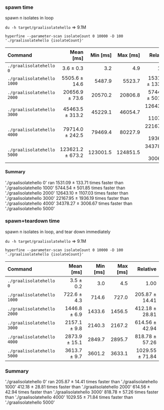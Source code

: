 ### spawn time
spawn n isolates in loop

`du -h target/graalisolatehello`
=> 9.1M

`hyperfine --parameter-scan isolateCount 0 10000 -D 100 './graalisolatehello {isolateCount}'`

| Command | Mean [ms] | Min [ms] | Max [ms] | Relative |
|:---|---:|---:|---:|---:|
| `./graalisolatehello 0` | 3.6 ± 0.3 | 3.2 | 4.9 | 1.00 |
| `./graalisolatehello 1000` | 5505.6 ± 14.6 | 5487.9 | 5523.7 | 1531.09 ± 133.71 |
| `./graalisolatehello 2000` | 20656.9 ± 73.6 | 20570.2 | 20806.8 | 5744.54 ± 501.85 |
| `./graalisolatehello 3000` | 45463.5 ± 313.2 | 45229.1 | 46054.7 | 12643.10 ± 1107.03 |
| `./graalisolatehello 4000` | 79714.0 ± 242.5 | 79469.4 | 80227.9 | 22167.95 ± 1936.19 |
| `./graalisolatehello 5000` | 123621.2 ± 673.2 | 123001.5 | 124851.5 | 34378.27 ± 3006.67 |

#### Summary
'./graalisolatehello 0' ran
1531.09 ± 133.71 times faster than './graalisolatehello 1000'
5744.54 ± 501.85 times faster than './graalisolatehello 2000'
12643.10 ± 1107.03 times faster than './graalisolatehello 3000'
22167.95 ± 1936.19 times faster than './graalisolatehello 4000'
34378.27 ± 3006.67 times faster than './graalisolatehello 5000'

### spawn+teardown time
spawn n isolates in loop, and tear down immediately

`du -h target/graalisolatehello`
=> 9.1M

`hyperfine --parameter-scan isolateCount 0 10000 -D 100 './graalisolatehello {isolateCount}'`

| Command | Mean [ms] | Min [ms] | Max [ms] | Relative |
|:---|---:|---:|---:|---:|
| `./graalisolatehello 0` | 3.5 ± 0.2 | 3.0 | 4.5 | 1.00 |
| `./graalisolatehello 1000` | 722.6 ± 4.3 | 714.6 | 727.0 | 205.87 ± 14.41 |
| `./graalisolatehello 2000` | 1446.8 ± 6.9 | 1433.6 | 1456.5 | 412.18 ± 28.81 |
| `./graalisolatehello 3000` | 2157.1 ± 9.8 | 2140.3 | 2167.2 | 614.56 ± 42.94 |
| `./graalisolatehello 4000` | 2873.9 ± 15.1 | 2849.7 | 2895.7 | 818.78 ± 57.26 |
| `./graalisolatehello 5000` | 3613.7 ± 9.7 | 3601.2 | 3633.1 | 1029.55 ± 71.84 |

### Summary
'./graalisolatehello 0' ran
205.87 ± 14.41 times faster than './graalisolatehello 1000'
412.18 ± 28.81 times faster than './graalisolatehello 2000'
614.56 ± 42.94 times faster than './graalisolatehello 3000'
818.78 ± 57.26 times faster than './graalisolatehello 4000'
1029.55 ± 71.84 times faster than './graalisolatehello 5000'
 
 